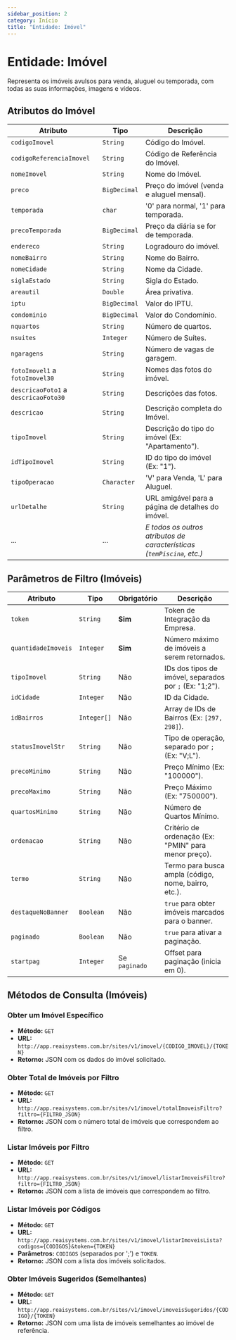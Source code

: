 ```yaml
---
sidebar_position: 2
category: Início
title: "Entidade: Imóvel"
---
```


# Entidade: Imóvel

Representa os imóveis avulsos para venda, aluguel ou temporada, com todas as suas informações, imagens e vídeos.

## Atributos do Imóvel

| Atributo         | Tipo        | Descrição                                         |
| ---------------- | ----------- | ------------------------------------------------- |
| `codigoImovel`   | `String`    | Código do Imóvel.                                 |
| `codigoReferenciaImovel` | `String` | Código de Referência do Imóvel.                |
| `nomeImovel`     | `String`    | Nome do Imóvel.                                   |
| `preco`          | `BigDecimal`| Preço do imóvel (venda e aluguel mensal).         |
| `temporada`      | `char`      | '0' para normal, '1' para temporada.              |
| `precoTemporada` | `BigDecimal`| Preço da diária se for de temporada.              |
| `endereco`       | `String`    | Logradouro do imóvel.                             |
| `nomeBairro`     | `String`    | Nome do Bairro.                                   |
| `nomeCidade`     | `String`    | Nome da Cidade.                                   |
| `siglaEstado`    | `String`    | Sigla do Estado.                                  |
| `areautil`       | `Double`    | Área privativa.                                   |
| `iptu`           | `BigDecimal`| Valor do IPTU.                                    |
| `condominio`     | `BigDecimal`| Valor do Condomínio.                              |
| `nquartos`       | `String`    | Número de quartos.                                |
| `nsuites`        | `Integer`   | Número de Suítes.                                 |
| `ngaragens`      | `String`    | Número de vagas de garagem.                       |
| `fotoImovel1` a `fotoImovel30` | `String` | Nomes das fotos do imóvel.             |
| `descricaoFoto1` a `descricaoFoto30` | `String` | Descrições das fotos.           |
| `descricao`      | `String`    | Descrição completa do Imóvel.                     |
| `tipoImovel`     | `String`    | Descrição do tipo do imóvel (Ex: "Apartamento").  |
| `idTipoImovel`   | `String`    | ID do tipo do imóvel (Ex: "1").                   |
| `tipoOperacao`   | `Character` | 'V' para Venda, 'L' para Aluguel.                 |
| `urlDetalhe`     | `String`    | URL amigável para a página de detalhes do imóvel. |
| ...              | ...         | *E todos os outros atributos de características (`temPiscina`, etc.)* |

## Parâmetros de Filtro (Imóveis)

| Atributo         | Tipo        | Obrigatório | Descrição                                                       |
| ---------------- | ----------- | ----------- | --------------------------------------------------------------- |
| `token`          | `String`    | **Sim** | Token de Integração da Empresa.                                 |
| `quantidadeImoveis` | `Integer` | **Sim** | Número máximo de imóveis a serem retornados.                    |
| `tipoImovel`     | `String`    | Não         | IDs dos tipos de imóvel, separados por `;` (Ex: "1;2").         |
| `idCidade`       | `Integer`   | Não         | ID da Cidade.                                                   |
| `idBairros`      | `Integer[]` | Não         | Array de IDs de Bairros (Ex: `[297, 298]`).                     |
| `statusImovelStr`| `String`    | Não         | Tipo de operação, separado por `;` (Ex: "V;L").                 |
| `precoMinimo`    | `String`    | Não         | Preço Mínimo (Ex: "100000").                                    |
| `precoMaximo`    | `String`    | Não         | Preço Máximo (Ex: "750000").                                    |
| `quartosMinimo`  | `String`    | Não         | Número de Quartos Mínimo.                                       |
| `ordenacao`      | `String`    | Não         | Critério de ordenação (Ex: "PMIN" para menor preço).            |
| `termo`          | `String`    | Não         | Termo para busca ampla (código, nome, bairro, etc.).          |
| `destaqueNoBanner`| `Boolean`  | Não         | `true` para obter imóveis marcados para o banner.               |
| `paginado`       | `Boolean`   | Não         | `true` para ativar a paginação.                                 |
| `startpag`       | `Integer`   | Se `paginado` | Offset para paginação (inicia em 0).                            |

## Métodos de Consulta (Imóveis)

### Obter um Imóvel Específico

- **Método:** `GET`
- **URL:** `http://app.reaisystems.com.br/sites/v1/imovel/{CODIGO_IMOVEL}/{TOKEN}`
- **Retorno:** JSON com os dados do imóvel solicitado.

### Obter Total de Imóveis por Filtro

- **Método:** `GET`
- **URL:** `http://app.reaisystems.com.br/sites/v1/imovel/totalImoveisFiltro?filtro={FILTRO_JSON}`
- **Retorno:** JSON com o número total de imóveis que correspondem ao filtro.

### Listar Imóveis por Filtro

- **Método:** `GET`
- **URL:** `http://app.reaisystems.com.br/sites/v1/imovel/listarImoveisFiltro?filtro={FILTRO_JSON}`
- **Retorno:** JSON com a lista de imóveis que correspondem ao filtro.

### Listar Imóveis por Códigos

- **Método:** `GET`
- **URL:** `http://app.reaisystems.com.br/sites/v1/imovel/listarImoveisLista?codigos={CODIGOS}&token={TOKEN}`
- **Parâmetros:** `CODIGOS` (separados por ';') e `TOKEN`.
- **Retorno:** JSON com a lista dos imóveis solicitados.

### Obter Imóveis Sugeridos (Semelhantes)

- **Método:** `GET`
- **URL:** `http://app.reaisystems.com.br/sites/v1/imovel/imoveisSugeridos/{CODIGO}/{TOKEN}`
- **Retorno:** JSON com uma lista de imóveis semelhantes ao imóvel de referência.
